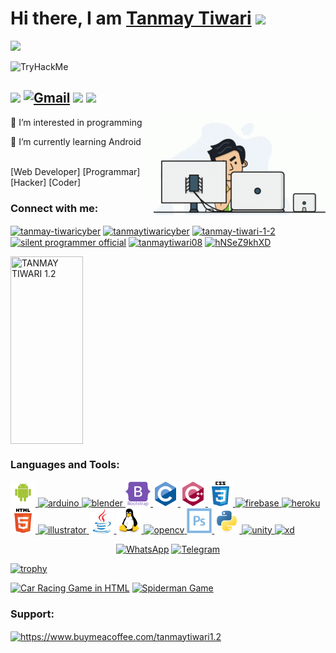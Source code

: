# **Hi there, I am** [Tanmay Tiwari](https://remote-coders-2022.netlify.app/) <img src="https://media.giphy.com/media/hvRJCLFzcasrR4ia7z/giphy.gif" width="25px">

![](https://komarev.com/ghpvc/?username=your-github-Tanmay-Tiwaricyber&color=dc143c)

<img src="https://tryhackme-badges.s3.amazonaws.com/TanmayTiwari.png" alt="TryHackMe">

[<img src="https://img.shields.io/badge/Github-%23000000.svg?&style=for-the-badge&logo=github&logoColor=white">](https://github.com/Tanmay-Tiwaricyber)
[<img alt="Gmail" src="https://img.shields.io/badge/Gmail-D14836?style=for-the-badge&logo=gmail&logoColor=white" />](mailto:tanmaytiwaricyber@gmail.com)
[<img src="https://img.shields.io/badge/linkedin-%230077B5.svg?&style=for-the-badge&logo=linkedin&logoColor=white">](https://www.linkedin.com/in/tanmay-tiwari-a4a551235)
[<img src="https://img.shields.io/badge/Portfolio-%23000000.svg?&style=for-the-badge">](https://remote-coders-2022.netlify.app/)
---
<img src="https://github.com/Tanmay-Tiwaricyber/Tanmay-Tiwaricyber/blob/main/programmer (1).gif" align="right">
👀 I’m interested in programming

🌱 I’m currently learning Android

<br>[Web Developer]  [Programmar]  [Hacker]  [Coder]
<h3 align="left">Connect with me:</h3>
<p align="left">
<a href="https://codepen.io/tanmay-tiwaricyber" target="blank"><img align="center" src="https://raw.githubusercontent.com/rahuldkjain/github-profile-readme-generator/master/src/images/icons/Social/codepen.svg" alt="tanmay-tiwaricyber" height="30" width="40" /></a>
<a href="https://dev.to/tanmaytiwaricyber" target="blank"><img align="center" src="https://raw.githubusercontent.com/rahuldkjain/github-profile-readme-generator/master/src/images/icons/Social/devto.svg" alt="tanmaytiwaricyber" height="30" width="40" /></a>
<a href="https://stackoverflow.com/users/tanmay-tiwari-1-2" target="blank"><img align="center" src="https://raw.githubusercontent.com/rahuldkjain/github-profile-readme-generator/master/src/images/icons/Social/stack-overflow.svg" alt="tanmay-tiwari-1-2" height="30" width="40" /></a>
<a href="https://www.youtube.com/c/silent programmer official" target="blank"><img align="center" src="https://raw.githubusercontent.com/rahuldkjain/github-profile-readme-generator/master/src/images/icons/Social/youtube.svg" alt="silent programmer official" height="30" width="40" /></a>
<a href="https://www.codechef.com/users/tanmaytiwari08" target="blank"><img align="center" src="https://cdn.jsdelivr.net/npm/simple-icons@3.1.0/icons/codechef.svg" alt="tanmaytiwari08" height="30" width="40" /></a>
<a href="https://discord.gg/hNSeZ9khXD" target="blank"><img align="center" src="https://raw.githubusercontent.com/rahuldkjain/github-profile-readme-generator/master/src/images/icons/Social/discord.svg" alt="hNSeZ9khXD" height="30" width="40" /></a>
</p>
<p><a target="_blank" href="https://github.com/Tanmay-Tiwaricyber">
     <img title="TANMAY TIWARI 1.2" height="300px" width="48%" align="center" src="https://github-readme-stats.vercel.app/api?username=Tanmay-Tiwaricyber&show_icons=true&include_all_commits=true&theme=midnight-purple&cache_seconds=3200"></a>
 <h3 align="left">Languages and Tools:</h3>
<p align="left"> <a href="https://developer.android.com" target="_blank" rel="noreferrer"> <img src="https://raw.githubusercontent.com/devicons/devicon/master/icons/android/android-original-wordmark.svg" alt="android" width="40" height="40"/> </a> <a href="https://www.arduino.cc/" target="_blank" rel="noreferrer"> <img src="https://cdn.worldvectorlogo.com/logos/arduino-1.svg" alt="arduino" width="40" height="40"/> </a> <a href="https://www.blender.org/" target="_blank" rel="noreferrer"> <img src="https://download.blender.org/branding/community/blender_community_badge_white.svg" alt="blender" width="40" height="40"/> </a> <a href="https://getbootstrap.com" target="_blank" rel="noreferrer"> <img src="https://raw.githubusercontent.com/devicons/devicon/master/icons/bootstrap/bootstrap-plain-wordmark.svg" alt="bootstrap" width="40" height="40"/> </a> <a href="https://www.cprogramming.com/" target="_blank" rel="noreferrer"> <img src="https://raw.githubusercontent.com/devicons/devicon/master/icons/c/c-original.svg" alt="c" width="40" height="40"/> </a> <a href="https://www.w3schools.com/cpp/" target="_blank" rel="noreferrer"> <img src="https://raw.githubusercontent.com/devicons/devicon/master/icons/cplusplus/cplusplus-original.svg" alt="cplusplus" width="40" height="40"/> </a> <a href="https://www.w3schools.com/css/" target="_blank" rel="noreferrer"> <img src="https://raw.githubusercontent.com/devicons/devicon/master/icons/css3/css3-original-wordmark.svg" alt="css3" width="40" height="40"/> </a> <a href="https://firebase.google.com/" target="_blank" rel="noreferrer"> <img src="https://www.vectorlogo.zone/logos/firebase/firebase-icon.svg" alt="firebase" width="40" height="40"/> </a> <a href="https://heroku.com" target="_blank" rel="noreferrer"> <img src="https://www.vectorlogo.zone/logos/heroku/heroku-icon.svg" alt="heroku" width="40" height="40"/> </a> <a href="https://www.w3.org/html/" target="_blank" rel="noreferrer"> <img src="https://raw.githubusercontent.com/devicons/devicon/master/icons/html5/html5-original-wordmark.svg" alt="html5" width="40" height="40"/> </a> <a href="https://www.adobe.com/in/products/illustrator.html" target="_blank" rel="noreferrer"> <img src="https://www.vectorlogo.zone/logos/adobe_illustrator/adobe_illustrator-icon.svg" alt="illustrator" width="40" height="40"/> </a> <a href="https://www.java.com" target="_blank" rel="noreferrer"> <img src="https://raw.githubusercontent.com/devicons/devicon/master/icons/java/java-original.svg" alt="java" width="40" height="40"/> </a> <a href="https://www.linux.org/" target="_blank" rel="noreferrer"> <img src="https://raw.githubusercontent.com/devicons/devicon/master/icons/linux/linux-original.svg" alt="linux" width="40" height="40"/> </a> <a href="https://opencv.org/" target="_blank" rel="noreferrer"> <img src="https://www.vectorlogo.zone/logos/opencv/opencv-icon.svg" alt="opencv" width="40" height="40"/> </a> <a href="https://www.photoshop.com/en" target="_blank" rel="noreferrer"> <img src="https://raw.githubusercontent.com/devicons/devicon/master/icons/photoshop/photoshop-line.svg" alt="photoshop" width="40" height="40"/> </a> <a href="https://www.python.org" target="_blank" rel="noreferrer"> <img src="https://raw.githubusercontent.com/devicons/devicon/master/icons/python/python-original.svg" alt="python" width="40" height="40"/> </a> <a href="https://unity.com/" target="_blank" rel="noreferrer"> <img src="https://www.vectorlogo.zone/logos/unity3d/unity3d-icon.svg" alt="unity" width="40" height="40"/> </a> <a href="https://www.adobe.com/products/xd.html" target="_blank" rel="noreferrer"> <img src="https://cdn.worldvectorlogo.com/logos/adobe-xd.svg" alt="xd" width="40" height="40"/> </a> </p>
 
<p align="center"
    
<a target="_blank" href="https://chat.whatsapp.com/IKy4JjNQIvvHZh9VTu5Jxh"><img title="WhatsApp" src="https://img.shields.io/badge/WHATSAPP-blue?style=for-the-badge&logo=Whatsapp"></a>
<a target="_blank" href="https://t.me/Silentprogrammerofficial"><img title="Telegram" src="https://img.shields.io/badge/TELEGRAM-black?style=for-the-badge&logo=Telegram"></a>
</p>

[![trophy](https://github-profile-trophy.vercel.app/?username=Tanmay-Tiwaricyber&theme=juicyfresh&no-frame=true&row=1&&margin-w=20&no-bg=true)](https://github-profile-trophy.vercel.app/?username=Tanmay-Tiwaricyber&theme=juicyfresh&no-frame=true&row=1&&margin-w=20&no-bg=true)

<p align="center">

<a target="_blank" href="https://github.com/Tanmay-Tiwaricyber/car-racing-game-in-html"><img title="Car Racing Game in HTML" src="https://github-readme-stats.vercel.app/api/pin/?username=Tanmay-Tiwaricyber&repo=car-racing-game-in-html&theme=midnight-purple"></a>
<a target="_blank" href="https://github.com/Tanmay-Tiwaricyber/Spiderman-Game"><img title="Spiderman Game" src="https://github-readme-stats.vercel.app/api/pin/?username=Tanmay-Tiwaricyber&repo=Spiderman-Game&theme=midnight-purple"></a>
</p>
<h3 align="left"><b>Support:</b></h3>
<p><a href="https://www.buymeacoffee.com/tanmaytiwari1.2"> <img src="https://cdn.buymeacoffee.com/buttons/v2/default-yellow.png" align="center" height="50" width="210" alt="https://www.buymeacoffee.com/tanmaytiwari1.2" /></a></p><br><br>


